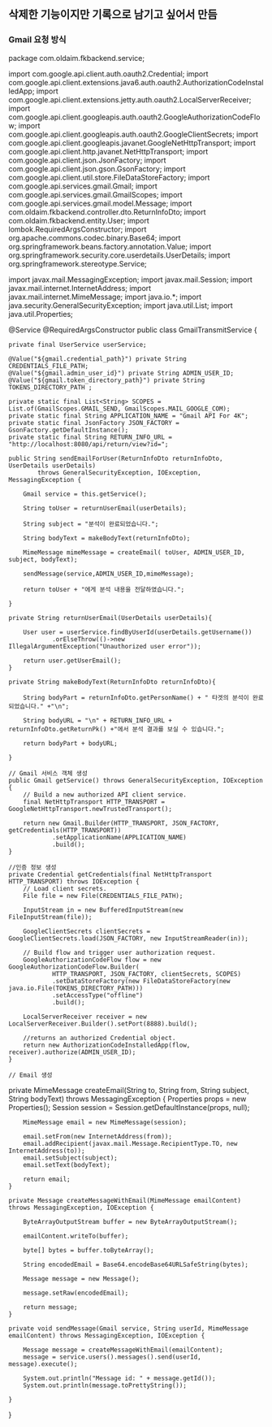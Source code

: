 
## 삭제한 기능이지만 기록으로 남기고 싶어서 만듬
### Gmail 요청 방식
package com.oldaim.fkbackend.service;

import com.google.api.client.auth.oauth2.Credential;
import com.google.api.client.extensions.java6.auth.oauth2.AuthorizationCodeInstalledApp;
import com.google.api.client.extensions.jetty.auth.oauth2.LocalServerReceiver;
import com.google.api.client.googleapis.auth.oauth2.GoogleAuthorizationCodeFlow;
import com.google.api.client.googleapis.auth.oauth2.GoogleClientSecrets;
import com.google.api.client.googleapis.javanet.GoogleNetHttpTransport;
import com.google.api.client.http.javanet.NetHttpTransport;
import com.google.api.client.json.JsonFactory;
import com.google.api.client.json.gson.GsonFactory;
import com.google.api.client.util.store.FileDataStoreFactory;
import com.google.api.services.gmail.Gmail;
import com.google.api.services.gmail.GmailScopes;
import com.google.api.services.gmail.model.Message;
import com.oldaim.fkbackend.controller.dto.ReturnInfoDto;
import com.oldaim.fkbackend.entity.User;
import lombok.RequiredArgsConstructor;
import org.apache.commons.codec.binary.Base64;
import org.springframework.beans.factory.annotation.Value;
import org.springframework.security.core.userdetails.UserDetails;
import org.springframework.stereotype.Service;

import javax.mail.MessagingException;
import javax.mail.Session;
import javax.mail.internet.InternetAddress;
import javax.mail.internet.MimeMessage;
import java.io.*;
import java.security.GeneralSecurityException;
import java.util.List;
import java.util.Properties;

@Service
@RequiredArgsConstructor
public class GmailTransmitService {

    private final UserService userService;

    @Value("${gmail.credential_path}") private String CREDENTIALS_FILE_PATH;
    @Value("${gmail.admin_user_id}") private String ADMIN_USER_ID;
    @Value("${gmail.token_directory_path}") private String TOKENS_DIRECTORY_PATH ;

    private static final List<String> SCOPES = List.of(GmailScopes.GMAIL_SEND, GmailScopes.MAIL_GOOGLE_COM);
    private static final String APPLICATION_NAME = "Gmail API For 4K";
    private static final JsonFactory JSON_FACTORY = GsonFactory.getDefaultInstance();
    private static final String RETURN_INFO_URL = "http://localhost:8080/api/return/view?id=";

    public String sendEmailForUser(ReturnInfoDto returnInfoDto, UserDetails userDetails)
            throws GeneralSecurityException, IOException, MessagingException {

        Gmail service = this.getService();

        String toUser = returnUserEmail(userDetails);

        String subject = "분석이 완료되었습니다.";

        String bodyText = makeBodyText(returnInfoDto);

        MimeMessage mimeMessage = createEmail( toUser, ADMIN_USER_ID, subject, bodyText);

        sendMessage(service,ADMIN_USER_ID,mimeMessage);

        return toUser + "에게 분석 내용을 전달하였습니다.";

    }

    private String returnUserEmail(UserDetails userDetails){

        User user = userService.findByUserId(userDetails.getUsername())
                .orElseThrow(()->new IllegalArgumentException("Unauthorized user error"));

        return user.getUserEmail();
    }

    private String makeBodyText(ReturnInfoDto returnInfoDto){

        String bodyPart = returnInfoDto.getPersonName() + " 타겟의 분석이 완료되었습니다." +"\n";

        String bodyURL = "\n" + RETURN_INFO_URL + returnInfoDto.getReturnPk() +"에서 분석 결과를 보실 수 있습니다.";

        return bodyPart + bodyURL;

    }

    // Gmail 서비스 객체 생성
    public Gmail getService() throws GeneralSecurityException, IOException {
        // Build a new authorized API client service.
        final NetHttpTransport HTTP_TRANSPORT = GoogleNetHttpTransport.newTrustedTransport();

        return new Gmail.Builder(HTTP_TRANSPORT, JSON_FACTORY, getCredentials(HTTP_TRANSPORT))
                .setApplicationName(APPLICATION_NAME)
                .build();
    }

    //인증 정보 생성
    private Credential getCredentials(final NetHttpTransport HTTP_TRANSPORT) throws IOException {
        // Load client secrets.
        File file = new File(CREDENTIALS_FILE_PATH);

        InputStream in = new BufferedInputStream(new FileInputStream(file));

        GoogleClientSecrets clientSecrets = GoogleClientSecrets.load(JSON_FACTORY, new InputStreamReader(in));

        // Build flow and trigger user authorization request.
        GoogleAuthorizationCodeFlow flow = new GoogleAuthorizationCodeFlow.Builder(
                HTTP_TRANSPORT, JSON_FACTORY, clientSecrets, SCOPES)
                .setDataStoreFactory(new FileDataStoreFactory(new java.io.File(TOKENS_DIRECTORY_PATH)))
                .setAccessType("offline")
                .build();

        LocalServerReceiver receiver = new LocalServerReceiver.Builder().setPort(8888).build();

        //returns an authorized Credential object.
        return new AuthorizationCodeInstalledApp(flow, receiver).authorize(ADMIN_USER_ID);
    }

    // Email 생성
private MimeMessage createEmail(String to, String from, String subject, String bodyText)
throws MessagingException {
Properties props = new Properties();
Session session = Session.getDefaultInstance(props, null);

        MimeMessage email = new MimeMessage(session);

        email.setFrom(new InternetAddress(from));
        email.addRecipient(javax.mail.Message.RecipientType.TO, new InternetAddress(to));
        email.setSubject(subject);
        email.setText(bodyText);

        return email;
    }

    private Message createMessageWithEmail(MimeMessage emailContent) throws MessagingException, IOException {

        ByteArrayOutputStream buffer = new ByteArrayOutputStream();

        emailContent.writeTo(buffer);

        byte[] bytes = buffer.toByteArray();

        String encodedEmail = Base64.encodeBase64URLSafeString(bytes);

        Message message = new Message();

        message.setRaw(encodedEmail);

        return message;
    }

    private void sendMessage(Gmail service, String userId, MimeMessage emailContent) throws MessagingException, IOException {

        Message message = createMessageWithEmail(emailContent);
        message = service.users().messages().send(userId, message).execute();

        System.out.println("Message id: " + message.getId());
        System.out.println(message.toPrettyString());

    }

}
